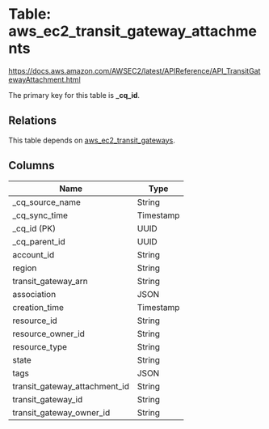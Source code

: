 # Table: aws_ec2_transit_gateway_attachments

https://docs.aws.amazon.com/AWSEC2/latest/APIReference/API_TransitGatewayAttachment.html

The primary key for this table is **_cq_id**.

## Relations
This table depends on [aws_ec2_transit_gateways](aws_ec2_transit_gateways.md).

## Columns
| Name          | Type          |
| ------------- | ------------- |
|_cq_source_name|String|
|_cq_sync_time|Timestamp|
|_cq_id (PK)|UUID|
|_cq_parent_id|UUID|
|account_id|String|
|region|String|
|transit_gateway_arn|String|
|association|JSON|
|creation_time|Timestamp|
|resource_id|String|
|resource_owner_id|String|
|resource_type|String|
|state|String|
|tags|JSON|
|transit_gateway_attachment_id|String|
|transit_gateway_id|String|
|transit_gateway_owner_id|String|